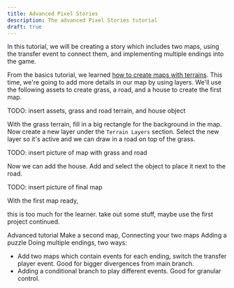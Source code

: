 ```yaml
---
title: Advanced Pixel Stories
description: The advanced Pixel Stories tutorial
draft: true
---
```


In this tutorial, we will be creating a story which includes two maps, using the transfer event to connect them, and implementing multiple endings into the game.

From the basics tutorial, we learned [how to create maps with terrains](basic-pixel-stories). This time, we're going to add more details in our map by using layers. We'll use the following assets to create grass, a road, and a house to create the first map.

TODO: insert assets, grass and road terrain, and house object

With the grass terrain, fill in a big rectangle for the background in the map. Now create a new layer under the `Terrain Layers` section. Select the new layer so it's active and we can draw in a road on top of the grass.

TODO: insert picture of map with grass and road

Now we can add the house. Add and select the object to place it next to the road.

TODO: insert picture of final map

With the first map ready,

this is too much for the learner. take out some stuff, maybe use the first project continued.

Advanced tutorial
Make a second map,
Connecting your two maps
Adding a puzzle
Doing multiple endings, two ways:

- Add two maps which contain events for each ending, switch the transfer player event. Good for bigger divergences from main branch.
- Adding a conditional branch to play different events. Good for granular control.
